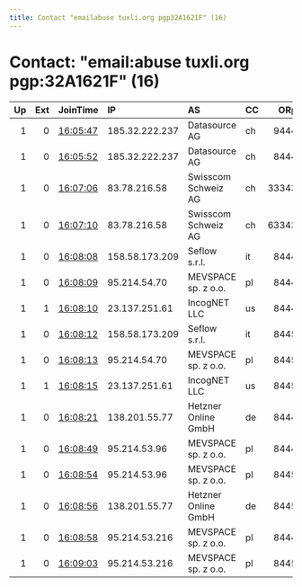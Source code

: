 ```yaml
---
title: Contact "emailabuse tuxli.org pgp32A1621F" (16)
---
```


# Contact: "email:abuse tuxli.org pgp:32A1621F" (16)

|   Up |   Ext | JoinTime                                                                                              | IP             | AS                  | CC   |   ORp |   Dirp | OS    | Version   | Nickname   |   eFamMembers |
|-----:|------:|:------------------------------------------------------------------------------------------------------|:---------------|:--------------------|:-----|------:|-------:|:------|:----------|:-----------|--------------:|
|    1 |     0 | [16:05:47](https://nusenu.github.io/OrNetStats/w/relay/7F0B0ACEEF829710E51CC3EE3A2A0E0C0993255B.html) | 185.32.222.237 | Datasource AG       | ch   |  9444 |      0 | Linux | 0.4.7.12  | bauruine   |            83 |
|    1 |     0 | [16:05:52](https://nusenu.github.io/OrNetStats/w/relay/C466C9A19383475DB34E20EFDD7512786077B75E.html) | 185.32.222.237 | Datasource AG       | ch   |  8444 |      0 | Linux | 0.4.7.12  | bauruine   |            83 |
|    1 |     0 | [16:07:06](https://nusenu.github.io/OrNetStats/w/relay/3AF33BF8811F282580045FFD87579461B6D8D5F3.html) | 83.78.216.58   | Swisscom Schweiz AG | ch   | 33343 |      0 | Linux | 0.4.7.13  | bauruine   |            83 |
|    1 |     0 | [16:07:10](https://nusenu.github.io/OrNetStats/w/relay/02EC629306C61EE1D3BDD4DD978514B99E226EA0.html) | 83.78.216.58   | Swisscom Schweiz AG | ch   | 63343 |      0 | Linux | 0.4.7.13  | bauruine   |            83 |
|    1 |     0 | [16:08:08](https://nusenu.github.io/OrNetStats/w/relay/F4464187C53F02630494BBC3EEAF7993045DB56B.html) | 158.58.173.209 | Seflow s.r.l.       | it   |  8444 |      0 | Linux | 0.4.7.13  | bauruine   |            83 |
|    1 |     0 | [16:08:09](https://nusenu.github.io/OrNetStats/w/relay/5677492FF9EF2B8BEDB76EF9470596A8F7CE7BCC.html) | 95.214.54.70   | MEVSPACE sp. z o.o. | pl   |  8444 |      0 | Linux | 0.4.7.13  | bauruine   |            83 |
|    1 |     1 | [16:08:10](https://nusenu.github.io/OrNetStats/w/relay/E2040A5754154BB4DCC48593B1B74927882A6813.html) | 23.137.251.61  | IncogNET LLC        | us   |  8444 |      0 | Linux | 0.4.7.13  | bauruine   |            83 |
|    1 |     0 | [16:08:12](https://nusenu.github.io/OrNetStats/w/relay/72F350A023EFE441870D51345869658B94EFFBEF.html) | 158.58.173.209 | Seflow s.r.l.       | it   |  8445 |      0 | Linux | 0.4.7.13  | bauruine   |            83 |
|    1 |     0 | [16:08:13](https://nusenu.github.io/OrNetStats/w/relay/F9E7C3420C761D8253D131EFEFC9EC8CC4F8FB28.html) | 95.214.54.70   | MEVSPACE sp. z o.o. | pl   |  8445 |      0 | Linux | 0.4.7.13  | bauruine   |            83 |
|    1 |     1 | [16:08:15](https://nusenu.github.io/OrNetStats/w/relay/55282713F5C90D2873076E8A04E9DC2CD22681B9.html) | 23.137.251.61  | IncogNET LLC        | us   |  8445 |      0 | Linux | 0.4.7.13  | bauruine   |            83 |
|    1 |     0 | [16:08:21](https://nusenu.github.io/OrNetStats/w/relay/DB68069B8FB8291BEF672E0021C3893F1140C116.html) | 138.201.55.77  | Hetzner Online GmbH | de   |  8444 |      0 | Linux | 0.4.7.13  | bauruine   |            83 |
|    1 |     0 | [16:08:49](https://nusenu.github.io/OrNetStats/w/relay/6FF148A28DB6478CAC9ADFDCACC0D81C0C212EA2.html) | 95.214.53.96   | MEVSPACE sp. z o.o. | pl   |  8444 |      0 | Linux | 0.4.7.13  | bauruine   |            83 |
|    1 |     0 | [16:08:54](https://nusenu.github.io/OrNetStats/w/relay/89BF7D5316CD77E001547B497BD948C2362B9B30.html) | 95.214.53.96   | MEVSPACE sp. z o.o. | pl   |  8445 |      0 | Linux | 0.4.7.13  | bauruine   |            83 |
|    1 |     0 | [16:08:56](https://nusenu.github.io/OrNetStats/w/relay/632779C468355C7F7E55C248BC2F42CE2CA2A184.html) | 138.201.55.77  | Hetzner Online GmbH | de   |  8445 |      0 | Linux | 0.4.7.13  | bauruine   |            83 |
|    1 |     0 | [16:08:58](https://nusenu.github.io/OrNetStats/w/relay/38B5F86E4192439832910F8FA27CE9381BA44643.html) | 95.214.53.216  | MEVSPACE sp. z o.o. | pl   |  8444 |      0 | Linux | 0.4.7.13  | bauruine   |            83 |
|    1 |     0 | [16:09:03](https://nusenu.github.io/OrNetStats/w/relay/12C2B0CD1B8C7A12229A7C36E134274550DCD7F4.html) | 95.214.53.216  | MEVSPACE sp. z o.o. | pl   |  8445 |      0 | Linux | 0.4.7.13  | bauruine   |            83 |
